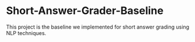 Short-Answer-Grader-Baseline
============================

This project is the baseline we implemented for short answer grading using NLP techniques. 
